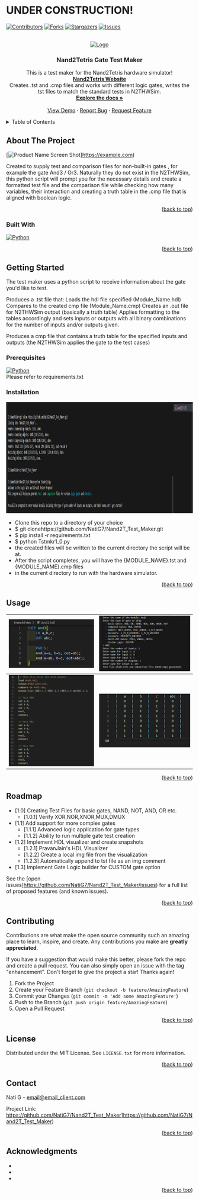 <!-- Improved compatibility of back to top link: See:https://github.com/othneildrew/Best-README-Template/pull/73 -->
<a name="readme-top"></a>
<!--
*** Thanks for checking out the Best-README-Template. If you have a suggestion
*** that would make this better, please fork the repo and create a pull request
*** or simply open an issue with the tag "enhancement".
*** Don't forget to give the project a star!
*** Thanks again! Now go create something AMAZING! :D
-->

<h1>UNDER CONSTRUCTION!</h1>

<!-- PROJECT SHIELDS -->
<!--
*** I'm using markdown "reference style" links for readability.
*** Reference links are enclosed in brackets [ ] instead of parentheses ( ).
*** See the bottom of this document for the declaration of the reference variables
*** for contributors-url, forks-url, etc. This is an optional, concise syntax you may use.
***https://www.markdownguide.org/basic-syntax/#reference-style-links
-->
[![Contributors][contributors-shield]][contributors-url]
[![Forks][forks-shield]][forks-url]
[![Stargazers][stars-shield]][stars-url]
[![Issues][issues-shield]][issues-url]


<!-- PROJECT LOGO -->
<br />
<div align="center">
  <a href=https://github.com/NatiG7/Nand2T_Test_Maker">
    <img src="images/logo.png" alt="Logo" width="80" height="80">
  </a>

<h3 align="center">Nand2Tetris Gate Test Maker</h3>

  <p align="center">
    This is a test maker for the Nand2Tetris hardware simulator! <br><a href=https://www.nand2tetris.org/"><strong>Nand2Tetris Website</strong></a><br>
    Creates .tst and .cmp files and works with different logic gates, writes the tst files to match the standard tests in N2THWSim.
    <br />
    <a href=https://github.com/NatiG7/Nand2T_Test_Maker"><strong>Explore the docs »</strong></a>
    <br />
    <br />
    <a href=https://github.com/NatiG7/Nand2T_Test_Maker">View Demo</a>
    ·
    <a href=https://github.com/NatiG7/Nand2T_Test_Maker/issues/new?labels=bug&template=bug-report---.md">Report Bug</a>
    ·
    <a href=https://github.com/NatiG7/Nand2T_Test_Maker/issues/new?labels=enhancement&template=feature-request---.md">Request Feature</a>
  </p>
</div>



<!-- TABLE OF CONTENTS -->
<details>
  <summary>Table of Contents</summary>
  <ol>
    <li>
      <a href="#about-the-project">About The Project</a>
      <ul>
        <li><a href="#built-with">Built With</a></li>
      </ul>
    </li>
    <li>
      <a href="#getting-started">Getting Started</a>
      <ul>
        <li><a href="#prerequisites">Prerequisites</a></li>
        <li><a href="#installation">Installation</a></li>
      </ul>
    </li>
    <li><a href="#usage">Usage</a></li>
    <li><a href="#roadmap">Roadmap</a></li>
    <li><a href="#contributing">Contributing</a></li>
    <li><a href="#license">License</a></li>
    <li><a href="#contact">Contact</a></li>
    <li><a href="#acknowledgments">Acknowledgments</a></li>
  </ol>
</details>



<!-- ABOUT THE PROJECT -->
## About The Project

[![Product Name Screen Shot][product-screenshot]]https://example.com)

Created to supply test and comparison files for non-built-in gates , for example the gate And3 / Or3.
Naturally they do not exist in the N2THWSim, this python script will prompt you for the necessary details
and create a formatted test file and the comparison file while checking how many variables, their interaction
and creating a truth table in the .cmp file that is aligned with boolean logic.

<p align="right">(<a href="#readme-top">back to top</a>)</p>



### Built With

[![Python][Python.py]][Python-url]

<p align="right">(<a href="#readme-top">back to top</a>)</p>



<!-- GETTING STARTED -->
## Getting Started

The test maker uses a python script to receive information about
the gate you'd like to test.

Produces a .tst file that:
Loads the hdl file specified (Module_Name.hdl)
Compares to the created cmp file (Module_Name.cmp)
Creates an .out file for N2THWSim output (basically a truth table)
Applies formatting to the tables accordingly and sets inputs or outputs with all binary combinations for the number of inputs and/or outputs given.

Produces a cmp file that contains a truth table for the specified inputs and outputs (the N2THWSim applies the gate to the test cases)


### Prerequisites

[![Python][Python.py]][Python-url]<br>
Please refer to requirements.txt

### Installation

<img src="./images/install.png" alt="installation" width="1200" height="300"></img>

* Clone this repo to a directory of your choice
* $ git clonehttps://github.com/NatiG7/Nand2T_Test_Maker.git
* $ pip install -r requirements.txt
* $ python Tstmkr1_0.py
* the created files will be written to the current directory the script will be at.
* After the script completes, you will have the {MODULE_NAME}.tst and {MODULE_NAME}.cmp files
* in the current directory to run with the hardware simulator.

<p align="right">(<a href="#readme-top">back to top</a>)</p>



<!-- USAGE EXAMPLES -->
## Usage

|![customgate]|![runscript]|
|---|---|
|![tstfile]|![cmpfile]|



<p align="right">(<a href="#readme-top">back to top</a>)</p>



<!-- ROADMAP -->
## Roadmap

- [1.0] Creating Test Files for basic gates, NAND, NOT, AND, OR etc.
  - [1.0.1] Verify XOR,NOR,XNOR,MUX,DMUX
- [1.1] Add support for more complex gates
  - [1.1.1] Advanced logic application for gate types
  - [1.1.2] Ability to run multiple gate test creation
- [1.2] Implement HDL visualizer and create snapshots
    - [1.2.1] PravanJain's HDL Visualizer
    - [1.2.2] Create a local img file from the visualization
    - [1.2.3] Automatically append to tst file as an img comment
- [1.3] Implement Gate Logic builder for CUSTOM gate option

See the [open issues]https://github.com/NatiG7/Nand2T_Test_Maker/issues) for a full list of proposed features (and known issues).

<p align="right">(<a href="#readme-top">back to top</a>)</p>



<!-- CONTRIBUTING -->
## Contributing

Contributions are what make the open source community such an amazing place to learn, inspire, and create. Any contributions you make are **greatly appreciated**.

If you have a suggestion that would make this better, please fork the repo and create a pull request. You can also simply open an issue with the tag "enhancement".
Don't forget to give the project a star! Thanks again!

1. Fork the Project
2. Create your Feature Branch (`git checkout -b feature/AmazingFeature`)
3. Commit your Changes (`git commit -m 'Add some AmazingFeature'`)
4. Push to the Branch (`git push origin feature/AmazingFeature`)
5. Open a Pull Request

<p align="right">(<a href="#readme-top">back to top</a>)</p>



<!-- LICENSE -->
## License

Distributed under the MIT License. See `LICENSE.txt` for more information.

<p align="right">(<a href="#readme-top">back to top</a>)</p>



<!-- CONTACT -->
## Contact

Nati G - email@email_client.com

Project Link: https://github.com/NatiG7/Nand2T_Test_Maker]https://github.com/NatiG7/Nand2T_Test_Maker)

<p align="right">(<a href="#readme-top">back to top</a>)</p>



<!-- ACKNOWLEDGMENTS -->
## Acknowledgments

* []()
* []()
* []()

<p align="right">(<a href="#readme-top">back to top</a>)</p>



<!-- MARKDOWN LINKS & IMAGES -->
<!--https://www.markdownguide.org/basic-syntax/#reference-style-links -->
[contributors-shield]:https://img.shields.io/github/contributors/NatiG7/Nand2T_Test_Maker.svg?style=for-the-badge
[contributors-url]:https://github.com/NatiG7/Nand2T_Test_Maker/graphs/contributors
[forks-shield]:https://img.shields.io/github/forks/NatiG7/Nand2T_Test_Maker.svg?style=for-the-badge
[forks-url]:https://github.com/NatiG7/Nand2T_Test_Maker/network/members
[stars-shield]:https://img.shields.io/github/stars/NatiG7/Nand2T_Test_Maker.svg?style=for-the-badge
[stars-url]:https://github.com/NatiG7/Nand2T_Test_Maker/stargazers
[issues-shield]:https://img.shields.io/github/issues/NatiG7/Nand2T_Test_Maker.svg?style=for-the-badge
[issues-url]:https://github.com/NatiG7/Nand2T_Test_Maker/issues
[license-shield]:https://img.shields.io/github/license/NatiG7/Nand2T_Test_Maker.svg?style=for-the-badge
[license-url]:https://github.com/NatiG7/Nand2T_Test_Maker/blob/master/LICENSE.txt
[product-screenshot]:images/screenshot.png
[Python.py]:https://img.shields.io/badge/python-3670A0?style=for-the-badge&logo=python&logoColor=ffdd54
[Python-url]:https://www.python.org/
[customgate]:images/CustomAND3.png
[runscript]:images/ScriptOutput.png
[tstfile]:images/TstFileexample.png
[cmpfile]:images/cmpFileExample.png
[installation]:/images/install.png